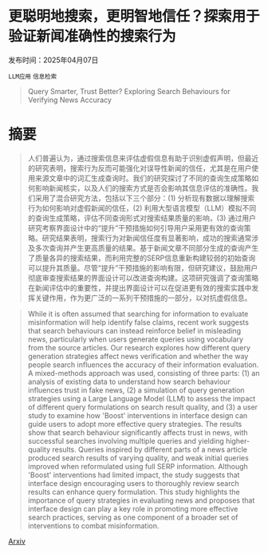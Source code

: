 # 更聪明地搜索，更明智地信任？探索用于验证新闻准确性的搜索行为

发布时间：2025年04月07日

`LLM应用` `信息检索`

> Query Smarter, Trust Better? Exploring Search Behaviours for Verifying News Accuracy

# 摘要

> 人们普遍认为，通过搜索信息来评估虚假信息有助于识别虚假声明，但最近的研究表明，搜索行为反而可能强化对误导性新闻的信任，尤其是在用户使用来源文章中的词汇生成查询时。我们的研究探讨了不同的查询生成策略如何影响新闻核实，以及人们的搜索方式是否会影响其信息评估的准确性。我们采用了混合研究方法，包括以下三个部分：(1) 分析现有数据以理解搜索行为如何影响对虚假新闻的信任，(2) 利用大型语言模型（LLM）模拟不同的查询生成策略，评估不同查询形式对搜索结果质量的影响，(3) 通过用户研究考察界面设计中的“提升”干预措施如何引导用户采用更有效的查询策略。研究结果表明，搜索行为对新闻信任度有显著影响，成功的搜索通常涉及多次查询并产生更高质量的结果。基于新闻文章不同部分生成的查询产生了质量各异的搜索结果，而利用完整的SERP信息重新构建较弱的初始查询可以提升其质量。尽管“提升”干预措施的影响有限，但研究建议，鼓励用户彻底审查搜索结果的界面设计可以改进查询构建。这项研究强调了查询策略在新闻评估中的重要性，并提出界面设计可以在促进更有效的搜索实践中发挥关键作用，作为更广泛的一系列干预措施的一部分，以对抗虚假信息。

> While it is often assumed that searching for information to evaluate misinformation will help identify false claims, recent work suggests that search behaviours can instead reinforce belief in misleading news, particularly when users generate queries using vocabulary from the source articles. Our research explores how different query generation strategies affect news verification and whether the way people search influences the accuracy of their information evaluation. A mixed-methods approach was used, consisting of three parts: (1) an analysis of existing data to understand how search behaviour influences trust in fake news, (2) a simulation of query generation strategies using a Large Language Model (LLM) to assess the impact of different query formulations on search result quality, and (3) a user study to examine how 'Boost' interventions in interface design can guide users to adopt more effective query strategies. The results show that search behaviour significantly affects trust in news, with successful searches involving multiple queries and yielding higher-quality results. Queries inspired by different parts of a news article produced search results of varying quality, and weak initial queries improved when reformulated using full SERP information. Although 'Boost' interventions had limited impact, the study suggests that interface design encouraging users to thoroughly review search results can enhance query formulation. This study highlights the importance of query strategies in evaluating news and proposes that interface design can play a key role in promoting more effective search practices, serving as one component of a broader set of interventions to combat misinformation.

[Arxiv](https://arxiv.org/abs/2504.05146)
